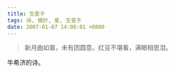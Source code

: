 ```yaml
---
title: 生查子
tags: 诗, 摘抄, 爱, 生查子
date: 2007-01-07 14:08:01 +0800
---
```



> 新月曲如眉，未有团圆意。红豆不堪看，满眼相思泪。

牛希济的诗。

